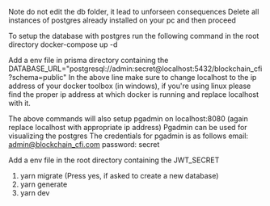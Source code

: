 Note do not edit the db folder, it lead to unforseen consequences
Delete all instances of postgres already installed on your pc and then proceed

To setup the database with postgres run the following command in the root directory
docker-compose up -d

Add a env file in prisma directory containing the
DATABASE_URL="postgresql://admin:secret@localhost:5432/blockchain_cfi?schema=public"
In the above line make sure to change localhost to the ip address of your docker toolbox (in windows), if you're using linux please find the proper ip address at which docker is running and replace localhost with it.

The above commands will also setup pgadmin on localhost:8080 (again replace localhost with appropriate ip address)
Pgadmin can be used for visualizing the postgres
The credentials for pgadmin is as follows
email: admin@blockchain_cfi.com
password: secret

Add a env file in the root directory containing the JWT_SECRET

1. yarn migrate (Press yes, if asked to create a new database)
2. yarn generate
3. yarn dev
